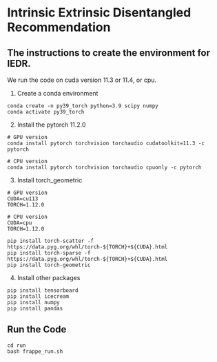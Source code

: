 # Intrinsic Extrinsic Disentangled Recommendation

## The instructions to create the environment for IEDR.


We run the code on cuda version 11.3 or 11.4, or cpu.

1. Create a conda environment

```
conda create -n py39_torch python=3.9 scipy numpy
conda activate py39_torch
```

2. Install the pytorch 11.2.0

```
# GPU version
conda install pytorch torchvision torchaudio cudatoolkit=11.3 -c pytorch

# CPU version
conda install pytorch torchvision torchaudio cpuonly -c pytorch
```


3. Install torch_geometric 

```
# GPU version
CUDA=cu113
TORCH=1.12.0

# CPU version
CUDA=cpu
TORCH=1.12.0

pip install torch-scatter -f https://data.pyg.org/whl/torch-${TORCH}+${CUDA}.html
pip install torch-sparse -f https://data.pyg.org/whl/torch-${TORCH}+${CUDA}.html
pip install torch-geometric
```

4. Install other packages

```
pip install tensorboard
pip install icecream
pip install numpy
pip install pandas
```

## Run the Code

```
cd run
bash frappe_run.sh
```
